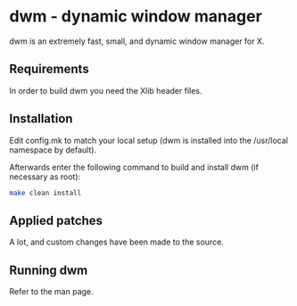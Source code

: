 # dwm - dynamic window manager

dwm is an extremely fast, small, and dynamic window manager for X.


## Requirements

In order to build dwm you need the Xlib header files.

## Installation

Edit config.mk to match your local setup (dwm is installed into
the /usr/local namespace by default).

Afterwards enter the following command to build and install dwm (if
necessary as root):

``` bash
make clean install
```

## Applied patches

A lot, and custom changes have been made to the source.

## Running dwm

Refer to the man page.
